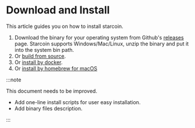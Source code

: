 # Download and Install

This article guides you on how to install starcoin.

1. Download the binary for your operating system from Github's [releases](https://github.com/starcoinorg/starcoin/releases) page. Starcoin supports Windows/Mac/Linux, unzip the binary and put it into the system bin path.
2. Or [build from source](./01-build.md).
3. Or [install by docker](./02-install-by-docker.md).
4. Or [install by homebrew for macOS](./03-install-by-homebrew.md)


:::note

This document needs to be improved.

* Add one-line install scripts for user easy installation.
* Add binary files description.

:::
